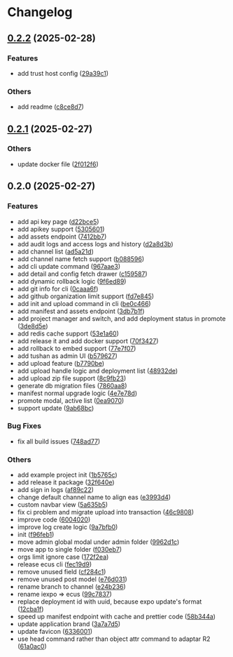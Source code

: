 # Changelog

## [0.2.2](https://github.com/moonrailgun/iexpo/compare/v0.2.1...v0.2.2) (2025-02-28)

### Features

* add trust host config ([29a39c1](https://github.com/moonrailgun/iexpo/commit/29a39c1543352ff8d27f54158d0e5b20318d7bab))

### Others

* add readme ([c8ce8d7](https://github.com/moonrailgun/iexpo/commit/c8ce8d7e3acb7a81283c993588eb437b43998a7c))

## [0.2.1](https://github.com/moonrailgun/iexpo/compare/v0.2.0...v0.2.1) (2025-02-27)

### Others

* update docker file ([2f012f6](https://github.com/moonrailgun/iexpo/commit/2f012f6b9e0a1c90e694ba717bce0d002927e977))

## 0.2.0 (2025-02-27)

### Features

* add api key page ([d22bce5](https://github.com/moonrailgun/iexpo/commit/d22bce5ea88c7f79afd38b8ec69f1181c92db03b))
* add apikey support ([5305601](https://github.com/moonrailgun/iexpo/commit/53056011aacf9c110c622f16c40ea800ce9759c6))
* add assets endpoint ([7412bb7](https://github.com/moonrailgun/iexpo/commit/7412bb7b8e8cdad087813936898911372e080b79))
* add audit logs and access logs and history ([d2a8d3b](https://github.com/moonrailgun/iexpo/commit/d2a8d3bbcec0a924cdd9d7ab066e134ef15a6e7c))
* add channel list ([ad5a21d](https://github.com/moonrailgun/iexpo/commit/ad5a21d3d50a69d03286ae6ec374ff228e24a177))
* add channel name fetch support ([b088596](https://github.com/moonrailgun/iexpo/commit/b088596a095821d2f0a61810bea083aa3c962fc9))
* add cli update command ([967aae3](https://github.com/moonrailgun/iexpo/commit/967aae3f587318e2482376c78db524cb88b76f58))
* add detail and config fetch drawer ([c159587](https://github.com/moonrailgun/iexpo/commit/c159587f51aa74834882a8bb699e980e719bc1f3))
* add dynamic rollback logic ([9f6ed89](https://github.com/moonrailgun/iexpo/commit/9f6ed8916a380ee1fe53258f8e5262a72afcd449))
* add git info for cli ([0caaa6f](https://github.com/moonrailgun/iexpo/commit/0caaa6f1c203faa01555bb5fe340efdf890822fe))
* add github organization limit support ([fd7e845](https://github.com/moonrailgun/iexpo/commit/fd7e84518b8e3cc8c681155f2e27c8fba8f24c07))
* add init and upload command in cli ([be0c466](https://github.com/moonrailgun/iexpo/commit/be0c466080dff4dcc2def8a4472a07b18a1310b7))
* add manifest and assets endpoint ([3db7b1f](https://github.com/moonrailgun/iexpo/commit/3db7b1f8f052af5ee09cc0f859814f63f845510b))
* add project manager and switch, and add deployment status in promote ([3de8d5e](https://github.com/moonrailgun/iexpo/commit/3de8d5e1481fa5458bc25f64a46be615e27d2707))
* add redis cache support ([53e1a60](https://github.com/moonrailgun/iexpo/commit/53e1a60cfc535902fc76f99482648216809f4878))
* add release it and add docker support ([70f3427](https://github.com/moonrailgun/iexpo/commit/70f3427dc8b0b4f79f284a49212877615ebf2e01))
* add rollback to embed support ([77e7f07](https://github.com/moonrailgun/iexpo/commit/77e7f07aea89702731d664fbc45a84b7a0921663))
* add tushan as admin UI ([b579627](https://github.com/moonrailgun/iexpo/commit/b579627b97ac3febd12f4af27f34bc03c2d05130))
* add upload feature ([b7790be](https://github.com/moonrailgun/iexpo/commit/b7790be3ddaa87cf32a33b599676246009d1cb57))
* add upload handle logic and deployment list ([48932de](https://github.com/moonrailgun/iexpo/commit/48932de044e1e90b957dc5f133838e8f5a51f24a))
* add upload zip file support ([8c9fb23](https://github.com/moonrailgun/iexpo/commit/8c9fb238c56081e682aa1ac6ead8187e5ee37d43))
* generate db migration files ([7860aa8](https://github.com/moonrailgun/iexpo/commit/7860aa8ce8bca36ddc08b7a1dd4cd0a417997629))
* manifest normal upgrade logic ([4e7e78d](https://github.com/moonrailgun/iexpo/commit/4e7e78dc93afafe8d35cdc1e84d28a1dc0ea080d))
* promote modal, active list ([0ea9070](https://github.com/moonrailgun/iexpo/commit/0ea90702b8b536eadd3769d5158a8d692ddd9c3e))
* support update ([9ab68bc](https://github.com/moonrailgun/iexpo/commit/9ab68bcec9d42126a530daa27676979ac799833d))

### Bug Fixes

* fix all build issues ([748ad77](https://github.com/moonrailgun/iexpo/commit/748ad77e2bbae8025a81066a8e7c78ff116aaf82))

### Others

* add example project init ([1b5765c](https://github.com/moonrailgun/iexpo/commit/1b5765c3f87513d33c892a1ebd3ec30359e2e162))
* add release it package ([32f640e](https://github.com/moonrailgun/iexpo/commit/32f640ee2b156c33f645ea3bd26655cc2420b752))
* add sign in logs ([af89c22](https://github.com/moonrailgun/iexpo/commit/af89c22bbd9ca91a7bb809595f5f4f5d99bce3ca))
* change default channel name to align eas ([e3993d4](https://github.com/moonrailgun/iexpo/commit/e3993d4d815fcc0983a4f1f4b0b45560ba97a112))
* custom navbar view ([5a635b5](https://github.com/moonrailgun/iexpo/commit/5a635b5b30a43e24bbc8d49861eae7be477e68a5))
* fix ci problem and migrate upload into transaction ([46c9808](https://github.com/moonrailgun/iexpo/commit/46c98087df54ad4e2320514f7d53387726233302))
* improve code ([6004020](https://github.com/moonrailgun/iexpo/commit/6004020e316408763e750e46f44a2d0463dd13ac))
* improve log create logic ([9a7bfb0](https://github.com/moonrailgun/iexpo/commit/9a7bfb0bb4b4b63873860710d41fe2cfa2168714))
* init ([f96feb1](https://github.com/moonrailgun/iexpo/commit/f96feb10ecc2e3035486e03a6ee6da23b22d38ce))
* move admin global modal under admin folder ([9962d1c](https://github.com/moonrailgun/iexpo/commit/9962d1c11e20adbe04fd3d57ad492cd67ec5c530))
* move app to single folder ([f030eb7](https://github.com/moonrailgun/iexpo/commit/f030eb73781c168c2f1887ff51c22572c673eb12))
* orgs limit ignore case ([172f2ea](https://github.com/moonrailgun/iexpo/commit/172f2eadd83e98e2cee4a830345611f233b31c5c))
* release ecus cli ([fec19d9](https://github.com/moonrailgun/iexpo/commit/fec19d9dbe148bbd67fcb53bf8ef884f9dd745fc))
* remove unused field ([cf284c1](https://github.com/moonrailgun/iexpo/commit/cf284c1eb7e1be77f97e8483592751577de16f33))
* remove unused post model ([e76d031](https://github.com/moonrailgun/iexpo/commit/e76d0318d771e1ecf1163f6eb8f5061d635e30f8))
* rename branch to channel ([e24b236](https://github.com/moonrailgun/iexpo/commit/e24b236725c54845092036b88cbbba6294fb8fef))
* rename iexpo => ecus ([99c7837](https://github.com/moonrailgun/iexpo/commit/99c7837e74d2460b80c53e486c056b50242a2f66))
* replace deployment id with uuid, because expo update's format ([12cba1f](https://github.com/moonrailgun/iexpo/commit/12cba1f1c65fedb6056e6292a70f1a98cfa3d6a0))
* speed up manifest endpoint with cache and prettier code ([58b344a](https://github.com/moonrailgun/iexpo/commit/58b344a652967396118523506c3257c1fc06fcc7))
* update application brand ([3a7a7d5](https://github.com/moonrailgun/iexpo/commit/3a7a7d58abced89fc01c42035d2050462a8d473a))
* update favicon ([6336001](https://github.com/moonrailgun/iexpo/commit/6336001ad062d97c2e6040e145d77e4292473271))
* use head command rather than object attr command to adaptar R2 ([61a0ac0](https://github.com/moonrailgun/iexpo/commit/61a0ac07cecae0b74df0fca4ba1941cb94b0e618))
